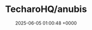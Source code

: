 ---
title: "TecharoHQ/anubis"
link: "https://github.com/TecharoHQ/anubis"
date: "2025-06-05 01:00:48 +0000"
description: "Weighs the soul of incoming HTTP requests to stop AI crawlers"
category: "github"
---
